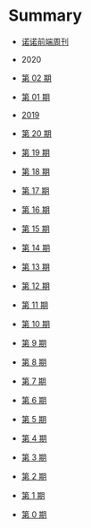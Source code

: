 <!--
 * @Description: 目录
 * @Author: zoeblow
 * @Email: wangfuyuan@nnuo.com
 * @Date: 2019-08-14 14:06:51
 * @LastEditors  : zoeblow
 * @LastEditTime : 2020-01-10 16:51:49
 * @FilePath: \nuofe-weekly\SUMMARY.md
 -->

# Summary

- [诺诺前端周刊](README.md)

- 2020
- [第 02 期](2020/weekly-02.md)
- [第 01 期](2020/weekly-01.md)

- [2019](2019/index.md)
- [第 20 期](2019/weekly-20.md)
- [第 19 期](2019/weekly-19.md)
- [第 18 期](2019/weekly-18.md)
- [第 17 期](2019/weekly-17.md)
- [第 16 期](2019/weekly-16.md)
- [第 15 期](2019/weekly-15.md)
- [第 14 期](2019/weekly-14.md)
- [第 13 期](2019/weekly-13.md)
- [第 12 期](2019/weekly-12.md)
- [第 11 期](2019/weekly-11.md)
- [第 10 期](2019/weekly-10.md)
- [第 9 期](2019/weekly-09.md)
- [第 8 期](2019/weekly-08.md)
- [第 7 期](2019/weekly-07.md)
- [第 6 期](2019/weekly-06.md)
- [第 5 期](2019/weekly-05.md)
- [第 4 期](2019/weekly-04.md)
- [第 3 期](2019/weekly-03.md)
- [第 2 期](2019/weekly-02.md)
- [第 1 期](2019/weekly-01.md)
- [第 0 期](2019/weekly-00.md)

